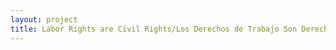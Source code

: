 ```yaml
--- 
layout: project 
title: Labor Rights are Civil Rights/Los Derechos de Trabajo Son Derechos Civiles
---
```



